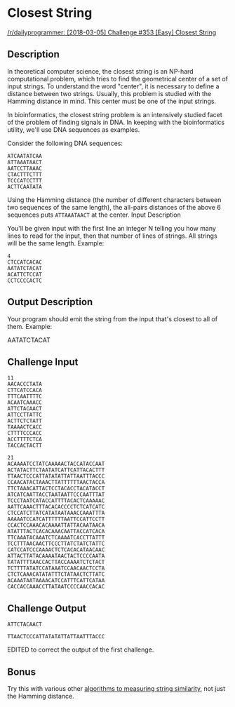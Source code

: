 # Closest String

[/r/dailyprogrammer: [2018-03-05] Challenge #353 [Easy] Closest String](https://www.reddit.com/r/dailyprogrammer/comments/826coe/20180305_challenge_353_easy_closest_string/)

## Description

In theoretical computer science, the closest string is an NP-hard computational problem, which tries to find the geometrical center of a set of input strings. To understand the word "center", it is necessary to define a distance between two strings. Usually, this problem is studied with the Hamming distance in mind. This center must be one of the input strings.

In bioinformatics, the closest string problem is an intensively studied facet of the problem of finding signals in DNA. In keeping with the bioinformatics utility, we'll use DNA sequences as examples.

Consider the following DNA sequences:

```text
ATCAATATCAA
ATTAAATAACT
AATCCTTAAAC
CTACTTTCTTT
TCCCATCCTTT
ACTTCAATATA
```

Using the Hamming distance (the number of different characters between two sequences of the same length), the all-pairs distances of the above 6 sequences puts `ATTAAATAACT` at the center.
Input Description

You'll be given input with the first line an integer N telling you how many lines to read for the input, then that number of lines of strings. All strings will be the same length. Example:

```text
4
CTCCATCACAC
AATATCTACAT
ACATTCTCCAT
CCTCCCCACTC
```

## Output Description

Your program should emit the string from the input that's closest to all of them. Example:

AATATCTACAT

## Challenge Input

```text
11
AACACCCTATA
CTTCATCCACA
TTTCAATTTTC
ACAATCAAACC
ATTCTACAACT
ATTCCTTATTC
ACTTCTCTATT
TAAAACTCACC
CTTTTCCCACC
ACCTTTTCTCA
TACCACTACTT

21
ACAAAATCCTATCAAAAACTACCATACCAAT
ACTATACTTCTAATATCATTCATTACACTTT
TTAACTCCCATTATATATTATTAATTTACCC
CCAACATACTAAACTTATTTTTTAACTACCA
TTCTAAACATTACTCCTACACCTACATACCT
ATCATCAATTACCTAATAATTCCCAATTTAT
TCCCTAATCATACCATTTTACACTCAAAAAC
AATTCAAACTTTACACACCCCTCTCATCATC
CTCCATCTTATCATATAATAAACCAAATTTA
AAAAATCCATCATTTTTTAATTCCATTCCTT
CCACTCCAAACACAAAATTATTACAATAACA
ATATTTACTCACACAAACAATTACCATCACA
TTCAAATACAAATCTCAAAATCACCTTATTT
TCCTTTAACAACTTCCCTTATCTATCTATTC
CATCCATCCCAAAACTCTCACACATAACAAC
ATTACTTATACAAAATAACTACTCCCCAATA
TATATTTTAACCACTTACCAAAATCTCTACT
TCTTTTATATCCATAAATCCAACAACTCCTA
CTCTCAAACATATATTTCTATAACTCTTATC
ACAAATAATAAAACATCCATTTCATTCATAA
CACCACCAAACCTTATAATCCCCAACCACAC
```

## Challenge Output

```text
ATTCTACAACT

TTAACTCCCATTATATATTATTAATTTACCC
```

EDITED to correct the output of the first challenge.

## Bonus

Try this with various other [algorithms to measuring string similarity](https://en.wikipedia.org/wiki/String_metric), not just the Hamming distance.